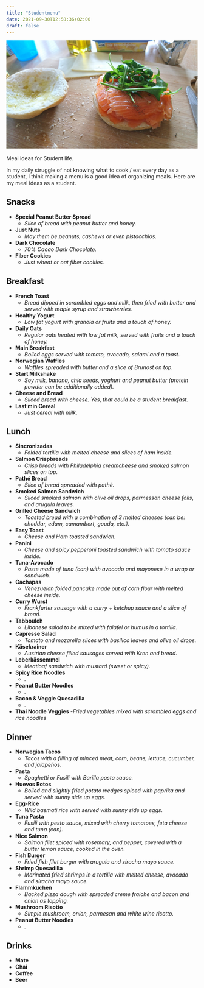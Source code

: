 ```yaml
---
title: "Studentmenu"
date: 2021-09-30T12:58:36+02:00
draft: false
---
```


![menu](/pics/menustudent.JPG)

Meal ideas for Student life.

In  my daily struggle of not knowing what to cook / eat every day as a student, I think making a menu is a good idea of organizing meals.
Here are my meal ideas as a student.

## Snacks

- __Special Peanut Butter Spread__
    - *Slice of bread with peanut butter and honey.*
- __Just Nuts__
    - *May them be peanuts, cashews or even pistacchios.*
- __Dark Chocolate__
    - *70% Cacao Dark Chocolate.*
- __Fiber Cookies__
    - *Just wheat or oat fiber cookies.*

## Breakfast

- __French Toast__
    - *Bread dipped in scrambled eggs and milk, then fried with butter and served with maple syrup and strawberries.*
- __Healthy Yogurt__
    - *Low fat yogurt with granola or fruits and a touch of honey.*
- __Daily Oats__
    - *Regular oats heated with low fat milk, served with fruits and a touch of honey.*
- __Main Breakfast__
    - *Boiled eggs served with tomato, avocado, salami and a toast.*
- __Norwegian Waffles__
    - *Waffles spreaded with butter and a slice of Brunost on top.*
- __Start Milkshake__
    - *Soy milk, banana, chia seeds, yoghurt and peanut butter (protein powder can be additionally added).*
- __Cheese and Bread__
    - *Sliced bread with cheese. Yes, that could be a student breakfast.*
- __Last min Cereal__
    - *Just cereal with milk.*

## Lunch

- __Sincronizadas__
    - *Folded tortilla with melted cheese and slices of ham inside.*
- __Salmon Crispbreads__
    - *Crisp breads with Philadelphia creamcheese and smoked salmon slices on top.*
- __Pathé Bread__
    - *Slice of bread spreaded with pathé.*
- __Smoked Salmon Sandwich__
    - *Sliced smoked salmon with olive oil drops, parmessan cheese foils, and arugula leaves.*
- __Grilled Cheese Sandwich__
    - *Toasted bread with a combination of 3 melted cheeses (can be: cheddar, edam, camambert, gouda, etc.).*
- __Easy Toast__
    - *Cheese and Ham toasted sandwich.*
- __Panini__
    - *Cheese and spicy pepperoni toasted sandwich with tomato sauce inside.*
- __Tuna-Avocado__
    - *Paste made of tuna (can) with avocado and mayonese in a wrap or sandwich.*
- __Cachapas__
    - *Venezuelan folded pancake made out of corn flour with melted cheese inside.*
- __Curry Wurst__
    - *Frankfurter sausage with a curry + ketchup sauce and a slice of bread.*
- __Tabbouleh__
    - *Libanese salad to be mixed with falafel or humus in a tortilla.*
- __Capresse Salad__
    - *Tomato and mozarella slices with basilico leaves and olive oil drops.*
- __Käsekrainer__
    - *Austrian chesse filled sausages served with Kren and bread.*
- __Leberkässemmel__
    - *Meatloaf sandwich with mustard (sweet or spicy).*
- __Spicy Rice Noodles__
    - *.*
- __Peanut Butter Noodles__
    - *.*
- __Bacon & Veggie Quesadilla__
    - *.*
- __Thai Noodle Veggies__
    -*Fried vegetables mixed with scrambled eggs and rice noodles*


## Dinner

- __Norwegian Tacos__
    - *Tacos with a filling of minced meat, corn, beans, lettuce, cucumber, and jalapeños.*
- __Pasta__
    - *Spaghetti or Fusili with Barilla pasta sauce.*
- __Huevos Rotos__
    - *Boiled and slightly fried potato wedges spiced with paprika and served with sunny side up eggs.*
- __Egg-Rice__
    - *Wild basmati rice with served with sunny side up eggs.*
- __Tuna Pasta__
    - *Fusili with pesto sauce, mixed with cherry tomatoes, feta cheese and tuna (can).*
- __Nice Salmon__
    - *Salmon filet spiced with rosemary, and pepper, covered with a butter lemon sauce, cooked in the oven.*
- __Fish Burger__
    - *Fried fish filet burger with arugula and siracha mayo sauce.*
- __Shrimp Quesadilla__
    - *Marinated fried shrimps in a tortilla with melted cheese, avocado and siracha mayo sauce.*
- __Flammkuchen__
    - *Backed pizza dough with spreaded creme fraiche and bacon and onion as topping.*
- __Mushroom Risotto__
    - *Simple mushroom, onion, parmesan and white wine risotto.*
- __Peanut Butter Noodles__
    - *.*


## Drinks

- __Mate__
- __Chai__
- __Coffee__
- __Beer__